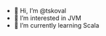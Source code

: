 - 👋 Hi, I’m @tskoval
- 👀 I’m interested in JVM
- 🌱 I’m currently learning Scala

<!---
tskoval/tskoval is a ✨ special ✨ repository because its `README.md` (this file) appears on your GitHub profile.
You can click the Preview link to take a look at your changes.
--->
